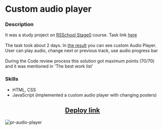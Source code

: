 # Custom audio player

### Description
It was a study project on [RSSchool Stage0](https://rs.school/js-stage0/) course. Task link [here](https://github.com/rolling-scopes-school/tasks/blob/master/tasks/js30%23/js30-2.md)<br>
<br>
The task took about 2 days. In [the result](https://pesukarhutg.github.io/custom-audio-player/) you can see custom Audio Player. User can play audio, change next or previous track, use audio progress bar<br><br>
During the Code review process this solution got maximum points (70/70) and it was mentioned in 'The best work list'

### Skills
- HTML, CSS
- JavaScript (implemented a custom audio player with changing posters)

<h2 align="center"><a href="https://pesukarhutg.github.io/custom-audio-player/ target="_blank">Deploy link</a></h2>

![pr-audio-player](https://user-images.githubusercontent.com/39487464/152673195-2da942d6-d297-4b6e-a5c2-ed02445d10e8.JPG)
